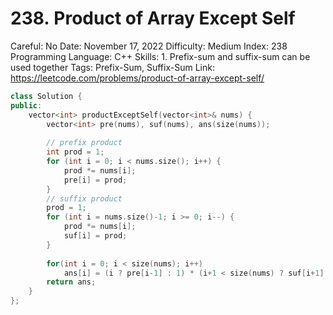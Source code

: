 # 238. Product of Array Except Self

Careful: No
Date: November 17, 2022
Difficulty: Medium
Index: 238
Programming Language: C++
Skills: 1. Prefix-sum and suffix-sum can be used together
Tags: Prefix-Sum, Suffix-Sum
Link: https://leetcode.com/problems/product-of-array-except-self/

```cpp
class Solution {
public:
    vector<int> productExceptSelf(vector<int>& nums) {
        vector<int> pre(nums), suf(nums), ans(size(nums));
        
        // prefix product
        int prod = 1;
        for (int i = 0; i < nums.size(); i++) {
            prod *= nums[i];
            pre[i] = prod;
        }
        // suffix product
        prod = 1;
        for (int i = nums.size()-1; i >= 0; i--) {
            prod *= nums[i];
            suf[i] = prod;
        }
        
        for(int i = 0; i < size(nums); i++)
            ans[i] = (i ? pre[i-1] : 1) * (i+1 < size(nums) ? suf[i+1] : 1);
        return ans;
    }
};
```